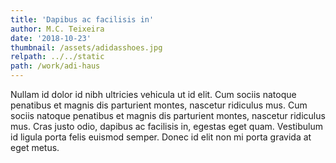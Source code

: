 ```yaml
---
title: 'Dapibus ac facilisis in'
author: M.C. Teixeira
date: '2018-10-23'
thumbnail: /assets/adidasshoes.jpg
relpath: ../../static
path: /work/adi-haus
---
```


Nullam id dolor id nibh ultricies vehicula ut id elit. Cum sociis natoque penatibus et magnis dis parturient montes,
nascetur ridiculus mus. Cum sociis natoque penatibus et magnis dis parturient montes, nascetur ridiculus mus.
Cras justo odio, dapibus ac facilisis in, egestas eget quam. Vestibulum id ligula porta felis euismod semper.
Donec id elit non mi porta gravida at eget metus.
